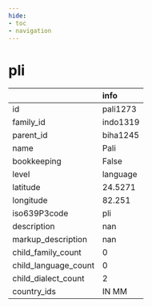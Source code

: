 ```yaml
---
hide:
- toc
- navigation
---
```

# pli
|                      | info     |
|:---------------------|:---------|
| id                   | pali1273 |
| family_id            | indo1319 |
| parent_id            | biha1245 |
| name                 | Pali     |
| bookkeeping          | False    |
| level                | language |
| latitude             | 24.5271  |
| longitude            | 82.251   |
| iso639P3code         | pli      |
| description          | nan      |
| markup_description   | nan      |
| child_family_count   | 0        |
| child_language_count | 0        |
| child_dialect_count  | 2        |
| country_ids          | IN MM    |